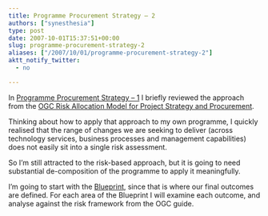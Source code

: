 ```yaml
---
title: Programme Procurement Strategy – 2
authors: ["synesthesia"]
type: post
date: 2007-10-01T15:37:51+00:00
slug: programme-procurement-strategy-2 
aliases: ["/2007/10/01/programme-procurement-strategy-2"]
aktt_notify_twitter:
  - no

---
```

In [Programme Procurement Strategy &#8211; 1][1] I briefly reviewed the approach from the [OGC Risk Allocation Model for Project Strategy and Procurement][2].

Thinking about how to apply that approach to my own programme, I quickly realised that the range of changes we are seeking to deliver (across technology services, business processes and management capabilities) does not easily sit into a single risk assessment.

So I’m still attracted to the risk-based approach, but it is going to need substantial de-composition of the programme to apply it meaningfully.

I’m going to start with the [Blueprint][3], since that is where our final outcomes are defined. For each area of the Blueprint I will examine each outcome, and analyse against the risk framework from the OGC guide.

 [1]: https://www.synesthesia.co.uk/blog/archives/2007/10/01/programme-procurement-strategy-1/ "Permanent Link to Programme Procurement Strategy - 1"
 [2]: https://www.ogc.gov.uk/documents/RiskAllocationModel.pdf
 [3]: https://synesthesia.co.uk/wikka/BluePrint